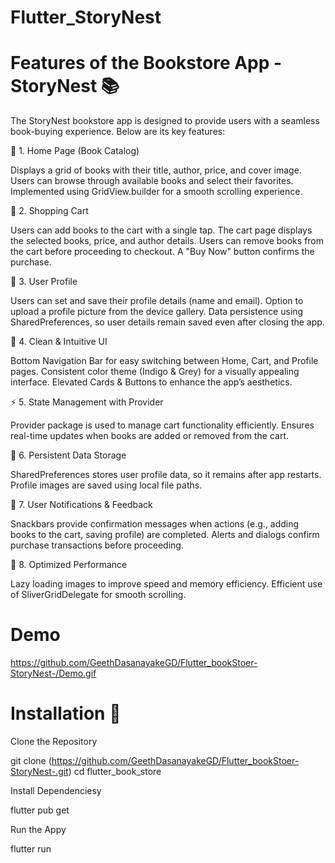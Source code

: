 # Flutter_StoryNest


# Features of the Bookstore App - StoryNest 📚

The StoryNest bookstore app is designed to provide users with a seamless book-buying experience. Below are its key features:

🌟 1. Home Page (Book Catalog)

Displays a grid of books with their title, author, price, and cover image.
Users can browse through available books and select their favorites.
Implemented using GridView.builder for a smooth scrolling experience.

🛒 2. Shopping Cart

Users can add books to the cart with a single tap.
The cart page displays the selected books, price, and author details.
Users can remove books from the cart before proceeding to checkout.
A "Buy Now" button confirms the purchase.

👤 3. User Profile

Users can set and save their profile details (name and email).
Option to upload a profile picture from the device gallery.
Data persistence using SharedPreferences, so user details remain saved even after closing the app.

🎨 4. Clean & Intuitive UI

Bottom Navigation Bar for easy switching between Home, Cart, and Profile pages.
Consistent color theme (Indigo & Grey) for a visually appealing interface.
Elevated Cards & Buttons to enhance the app’s aesthetics.

⚡ 5. State Management with Provider

Provider package is used to manage cart functionality efficiently.
Ensures real-time updates when books are added or removed from the cart.

💾 6. Persistent Data Storage

SharedPreferences stores user profile data, so it remains after app restarts.
Profile images are saved using local file paths.

🔔 7. User Notifications & Feedback

Snackbars provide confirmation messages when actions (e.g., adding books to the cart, saving profile) are completed.
Alerts and dialogs confirm purchase transactions before proceeding.

🚀 8. Optimized Performance

Lazy loading images to improve speed and memory efficiency.
Efficient use of SliverGridDelegate for smooth scrolling.

# Demo

https://github.com/GeethDasanayakeGD/Flutter_bookStoer-StoryNest-/Demo.gif

# Installation 🚀

Clone the Repository

git clone (https://github.com/GeethDasanayakeGD/Flutter_bookStoer-StoryNest-.git)
cd flutter_book_store

Install Dependenciesy

flutter pub get

Run the Appy

flutter run

 
